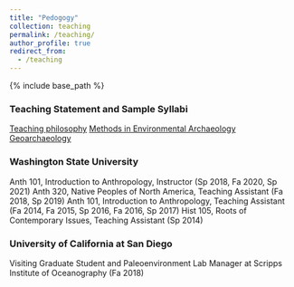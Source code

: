 ```yaml
---
title: "Pedogogy"
collection: teaching
permalink: /teaching/
author_profile: true
redirect_from:
  - /teaching
---
```


{% include base_path %}

### Teaching Statement and Sample Syllabi

[Teaching philosophy](github.io/mollyrcarney/files/pdf/carney_teaching.pdf)
[Methods in Environmental Archaeology](github.io/mollyrcarney/files/pdf/carney_enviroarch_syllabus.pdf)
[Geoarchaeology](github.io/mollyrcarney/files/pdf/carney_geoarch_draft.pdf)

### Washington State University

Anth 101, Introduction to Anthropology, Instructor (Sp 2018, Fa 2020, Sp 2021) 
Anth 320, Native Peoples of North America, Teaching Assistant (Fa 2018, Sp 2019)
Anth 101, Introduction to Anthropology, Teaching Assistant (Fa 2014, Fa 2015, Sp 2016, Fa 2016, Sp 2017)
Hist 105, Roots of Contemporary Issues, Teaching Assistant (Sp 2014)

### University of California at San Diego

Visiting Graduate Student and Paleoenvironment Lab Manager at Scripps Institute of Oceanography (Fa 2018)
